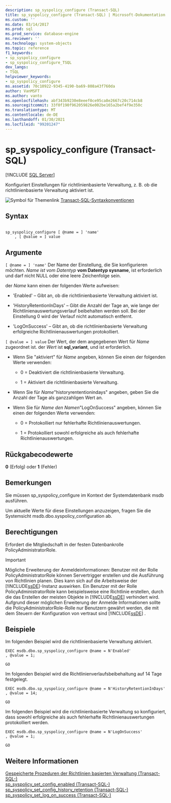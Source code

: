 ```yaml
---
description: sp_syspolicy_configure (Transact-SQL)
title: sp_syspolicy_configure (Transact-SQL) | Microsoft-Dokumentation
ms.custom: ''
ms.date: 03/14/2017
ms.prod: sql
ms.prod_service: database-engine
ms.reviewer: ''
ms.technology: system-objects
ms.topic: reference
f1_keywords:
- sp_syspolicy_configure
- sp_syspolicy_configure_TSQL
dev_langs:
- TSQL
helpviewer_keywords:
- sp_syspolicy_configure
ms.assetid: 70c10922-9345-4190-ba69-808a43f760da
author: VanMSFT
ms.author: vanto
ms.openlocfilehash: abf343b9230e8eeef0ce95ca8e2667c20c714cb8
ms.sourcegitcommit: 33f0f190f962059826e002be165a2bef4f9e350c
ms.translationtype: MT
ms.contentlocale: de-DE
ms.lasthandoff: 01/30/2021
ms.locfileid: "99201247"
---
```

# <a name="sp_syspolicy_configure-transact-sql"></a>sp_syspolicy_configure (Transact-SQL)
[!INCLUDE [SQL Server](../../includes/applies-to-version/sqlserver.md)]

  Konfiguriert Einstellungen für richtlinienbasierte Verwaltung, z. B. ob die richtlinienbasierte Verwaltung aktiviert ist.  
  
 ![Symbol für Themenlink](../../database-engine/configure-windows/media/topic-link.gif "Symbol für Themenlink") [Transact-SQL-Syntaxkonventionen](../../t-sql/language-elements/transact-sql-syntax-conventions-transact-sql.md)  
  
## <a name="syntax"></a>Syntax  
  
```  
  
sp_syspolicy_configure [ @name = ] 'name'  
    , [ @value = ] value  
```  
  
## <a name="arguments"></a>Argumente  
`[ @name = ] 'name'` Der Name der Einstellung, die Sie konfigurieren möchten. *Name ist vom Datentyp* **vom Datentyp sysname**, ist erforderlich und darf nicht NULL oder eine leere Zeichenfolge sein.  
  
 der *Name* kann einen der folgenden Werte aufweisen:  
  
-   'Enabled' – Gibt an, ob die richtlinienbasierte Verwaltung aktiviert ist.  
  
-   'HistoryRetentionInDays' – Gibt die Anzahl der Tage an, wie lange der Richtlinienauswertungsverlauf beibehalten werden soll. Bei der Einstellung 0 wird der Verlauf nicht automatisch entfernt.  
  
-   'LogOnSuccess' – Gibt an, ob die richtlinienbasierte Verwaltung erfolgreiche Richtlinienauswertungen protokolliert.  
  
`[ @value = ] value` Der Wert, der dem angegebenen Wert für *Name* zugeordnet ist. der *Wert* ist **sql_variant**, und ist erforderlich.  
  
-   Wenn Sie "aktiviert" für *Name* angeben, können Sie einen der folgenden Werte verwenden:  
  
    -   0 = Deaktiviert die richtlinienbasierte Verwaltung.  
  
    -   1 = Aktiviert die richtlinienbasierte Verwaltung.  
  
-   Wenn Sie für *Name*"historyrententionindays" angeben, geben Sie die Anzahl der Tage als ganzzahligen Wert an.  
  
-   Wenn Sie für *Name den Namen*"LogOnSuccess" angeben, können Sie einen der folgenden Werte verwenden:  
  
    -   0 = Protokolliert nur fehlerhafte Richtlinienauswertungen.  
  
    -   1 = Protokolliert sowohl erfolgreiche als auch fehlerhafte Richtlinienauswertungen.  
  
## <a name="return-code-values"></a>Rückgabecodewerte  
 **0** (Erfolg) oder **1** (Fehler)  
  
## <a name="remarks"></a>Bemerkungen  
 Sie müssen sp_syspolicy_configure im Kontext der Systemdatenbank msdb ausführen.  
  
 Um aktuelle Werte für diese Einstellungen anzuzeigen, fragen Sie die Systemsicht msdb.dbo.syspolicy_configuration ab.  
  
## <a name="permissions"></a>Berechtigungen  
 Erfordert die Mitgliedschaft in der festen Datenbankrolle PolicyAdministratorRole.  
  
> [!IMPORTANT]  
>  Mögliche Erweiterung der Anmeldeinformationen: Benutzer mit der Rolle PolicyAdministratorRole können Servertrigger erstellen und die Ausführung von Richtlinien planen. Dies kann sich auf die Arbeitsweise der [!INCLUDE[ssDE](../../includes/ssde-md.md)]-Instanz auswirken. Ein Benutzer mit der Rolle PolicyAdministratorRole kann beispielsweise eine Richtlinie erstellen, durch die das Erstellen der meisten Objekte in [!INCLUDE[ssDE](../../includes/ssde-md.md)] verhindert wird. Aufgrund dieser möglichen Erweiterung der Anmelde Informationen sollte die PolicyAdministratorRole-Rolle nur Benutzern gewährt werden, die mit dem Steuern der Konfiguration von vertraut sind [!INCLUDE[ssDE](../../includes/ssde-md.md)] .  
  
## <a name="examples"></a>Beispiele  
 Im folgenden Beispiel wird die richtlinienbasierte Verwaltung aktiviert.  
  
```  
EXEC msdb.dbo.sp_syspolicy_configure @name = N'Enabled'  
, @value = 1;  
  
GO  
```  
  
 Im folgenden Beispiel wird die Richtlinienverlaufsbeibehaltung auf 14 Tage festgelegt.  
  
```  
EXEC msdb.dbo.sp_syspolicy_configure @name = N'HistoryRetentionInDays'  
, @value = 14;  
  
GO  
```  
  
 Im folgenden Beispiel wird die richtlinienbasierte Verwaltung so konfiguriert, dass sowohl erfolgreiche als auch fehlerhafte Richtlinienauswertungen protokolliert werden.  
  
```  
EXEC msdb.dbo.sp_syspolicy_configure @name = N'LogOnSuccess'  
, @value = 1;  
  
GO  
```  
  
## <a name="see-also"></a>Weitere Informationen  
 [Gespeicherte Prozeduren der Richtlinien basierten Verwaltung &#40;Transact-SQL-&#41;](../../relational-databases/system-stored-procedures/policy-based-management-stored-procedures-transact-sql.md)   
 [sp_syspolicy_set_config_enabled &#40;Transact-SQL-&#41;](../../relational-databases/system-stored-procedures/sp-syspolicy-set-config-enabled-transact-sql.md)   
 [sp_syspolicy_set_config_history_retention &#40;Transact-SQL-&#41;](../../relational-databases/system-stored-procedures/sp-syspolicy-set-config-history-retention-transact-sql.md)   
 [sp_syspolicy_set_log_on_success &#40;Transact-SQL-&#41;](../../relational-databases/system-stored-procedures/sp-syspolicy-set-log-on-success-transact-sql.md)  
  
  

